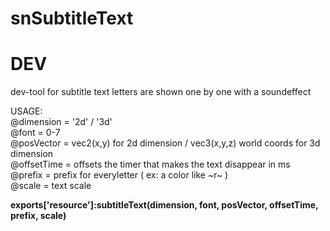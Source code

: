 # snSubtitleText
# DEV



dev-tool for subtitle text
letters are shown one by one with a soundeffect

USAGE: <br>
@dimension = '2d' / '3d' <br>
@font = 0-7<br>
@posVector = vec2(x,y) for 2d dimension / vec3(x,y,z) world coords for 3d dimension <br>
@offsetTime = offsets the timer that makes the text disappear in ms <br>
@prefix = prefix for everyletter ( ex: a color like ~r~ ) <br>
@scale = text scale  <br>

<b> exports['resource']:subtitleText(dimension, font, posVector, offsetTime, prefix, scale) </b>

